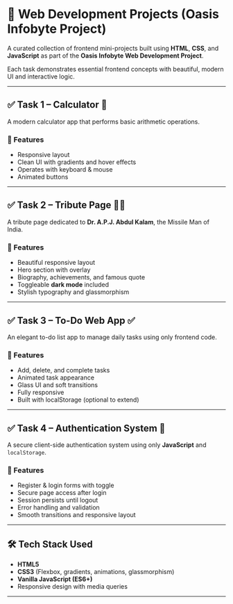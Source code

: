 # 🚀 Web Development Projects (Oasis Infobyte Project)

A curated collection of frontend mini-projects built using **HTML**, **CSS**, and **JavaScript** as part of the **Oasis Infobyte Web Development Project**.

Each task demonstrates essential frontend concepts with beautiful, modern UI and interactive logic.

---


## ✅ Task 1 – Calculator 🔢

A modern calculator app that performs basic arithmetic operations.

### 🔹 Features
- Responsive layout
- Clean UI with gradients and hover effects
- Operates with keyboard & mouse
- Animated buttons


---

## ✅ Task 2 – Tribute Page 👨‍🚀

A tribute page dedicated to **Dr. A.P.J. Abdul Kalam**, the Missile Man of India.

### 🔹 Features
- Beautiful responsive layout
- Hero section with overlay
- Biography, achievements, and famous quote
- Toggleable **dark mode** included
- Stylish typography and glassmorphism

---

## ✅ Task 3 – To-Do Web App ✅

An elegant to-do list app to manage daily tasks using only frontend code.

### 🔹 Features
- Add, delete, and complete tasks
- Animated task appearance
- Glass UI and soft transitions
- Fully responsive
- Built with localStorage (optional to extend)

---

## ✅ Task 4 – Authentication System 🔐

A secure client-side authentication system using only **JavaScript** and `localStorage`.

### 🔹 Features
- Register & login forms with toggle
- Secure page access after login
- Session persists until logout
- Error handling and validation
- Smooth transitions and responsive layout

---

## 🛠 Tech Stack Used

- **HTML5**
- **CSS3** (Flexbox, gradients, animations, glassmorphism)
- **Vanilla JavaScript (ES6+)**
- Responsive design with media queries

---




